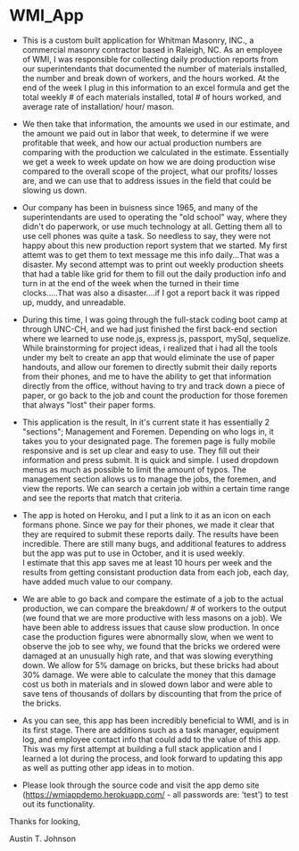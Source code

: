 # WMI_App

- This is a custom built application for Whitman Masonry, INC., a commercial masonry contractor based in Raleigh, NC.  As an employee of WMI, I was responsible for collecting daily production reports from our superintendants that documented the number of materials installed, the number and break down of workers, and the hours worked.  At the end of the week I plug in this information to an excel formula and get the total weekly # of each materials installed, total # of hours worked, and average rate of installation/ hour/ mason.  

- We then take that information, the amounts we used in our estimate, and the amount we paid out in labor that week, to determine if we were profitable that week, and how our actual production numbers are comparing with the production we calculated in the estimate.  Essentially we get a week to week update on how we are doing production wise compared to the overall scope of the project, what our profits/ losses are, and we can use that to address issues in the field that could be slowing us down.  

- Our company has been in buisness since 1965, and many of the superintendants are used to operating the "old school" way, where they didn't do paperwork, or use much technology at all.  Getting them all to use cell phones was quite a task.  So needless to say, they were not happy about this new production report system that we started.  My first attemt was to get them to text message me this info daily...That was a disaster.  My second attempt was to print out weekly production sheets that had a table like grid for them to fill out the daily production info and turn in at the end of the week when the turned in their time clocks.....That was also a disaster....if I got a report back it was ripped up, muddy, and unreadable.   

- During this time, I was going through the full-stack coding boot camp at through UNC-CH, and we had just finished the first back-end section where we learned to use node.js, express.js, passport, mySql, sequelize.  While brainstorming for project ideas, i realized that i had all the tools under my belt to create an app that would eliminate the use of paper handouts, and allow our foremen to directly submit their daily reports from their phones, and me to have the ability to get that information directly from the office, without having to try and track down a piece of paper, or go back to the job and count the production for those foremen that always "lost" their paper forms.

- This application is the result,  In it's current state it has essentially 2 "sections"; Management and Foremen.  Depending on who logs in, it takes you to your designated page.  The foremen page is fully mobile responsive and is set up clear and easy to use.  They fill out their information and press submit.  It is quick and simple.  I used dropdown menus as much as possible to limit the amount of typos.  The management section allows us to manage the jobs, the foremen, and view the reports.  We can search a certain job within a certain time range and see the reports that match that criteria.

- The app is hoted on Heroku, and I put a link to it as an icon on each formans phone.  Since we pay for their phones, we made it clear that they are required to submit these reports daily.  The results have been incredible.  There are still many bugs, and additional features to address but the app was put to use in October, and it is used weekly.  
I estimate that this app saves me at least 10 hours per week and the results from getting consistant production data from each job, each day, have added much value to our company.

- We are able to go back and compare the estimate of a job to the actual production, we can compare the breakdown/ # of workers to the output (we found that we are more productive with less masons on a job).  We have been able to address issues that cause slow production.  In once case the production figures were abnormally slow, when we went to observe the job to see why, we found that the bricks we ordered were damaged at an unusually high rate, and that was slowing everything down.  We allow for 5% damage on bricks, but these bricks had about 30% damage.  We were able to calculate the money that this damage cost us both in materials and in slowed down labor and were able to save tens of thousands of dollars by discounting that from the price of the bricks.

- As you can see, this app has been incredibly beneficial to WMI, and is in its first stage.  There are additions such as a task manager, equipment log, and employee contact info that could add to the value of this app.  This was my first attempt at building a full stack application and I learned a lot during the process, and look forward to updating this app as well as putting other app ideas in to motion.

- Please look through the source code and visit the app demo site (https://wmiappdemo.herokuapp.com/ - all passwords are: 'test') to test out its functionality. 

Thanks for looking, 

Austin T. Johnson